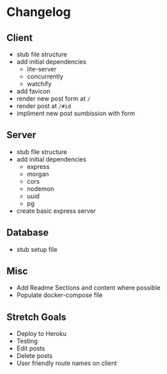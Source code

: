 # Changelog

## Client

- stub file structure
- add initial dependencies
  - lite-server
  - concurrently
  - watchify
- add favicon
- render new post form at `/`
- render post at `/#id`
- impliment new post sumbission with form

## Server

- stub file structure
- add initial dependencies
  - express
  - morgan
  - cors
  - nodemon
  - uuid
  - pg
- create basic express server

## Database

- stub setup file

## Misc

- Add Readme Sections and content where possible
- Populate docker-compose file

## Stretch Goals

- Deploy to Heroku
- Testing
- Edit posts
- Delete posts
- User friendly route names on client
